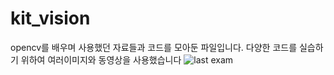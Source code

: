 # kit_vision

opencv를 배우며 사용했던 자료들과 코드를 모아둔 파일입니다.
다양한 코드를 실습하기 위하여 여러이미지와 동영상을 사용했습니다
![last exam](https://github.com/lycan0512/kit_vision/assets/83609837/65066097-2b42-4d95-b017-00b0b33c5edd)
